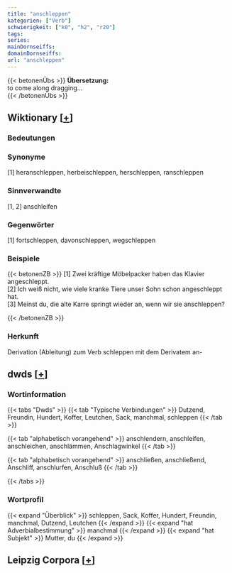 ```yaml
---
title: "anschleppen"
kategorien: ["Verb"]
schwierigkeit: ["k0", "h2", "r20"]
tags:
series:
mainDornseiffs:
domainDornseiffs:
url: "anschleppen"
---
```


{{< betonenÜbs >}}
**Übersetzung:**  
to come along dragging...  
{{< /betonenÜbs >}}

## Wiktionary [[+](https://de.wiktionary.org/wiki/anschleppen)]

### Bedeutungen

### Synonyme
[1] heranschleppen, herbeischleppen, herschleppen, ranschleppen  

### Sinnverwandte
[1, 2] anschleifen  

### Gegenwörter
[1] fortschleppen, davonschleppen, wegschleppen  

### Beispiele
{{< betonenZB >}}
[1] Zwei kräftige Möbelpacker haben das Klavier angeschleppt.  
[2] Ich weiß nicht, wie viele kranke Tiere unser Sohn schon angeschleppt hat.  
[3] Meinst du, die alte Karre springt wieder an, wenn wir sie anschleppen?  

{{< /betonenZB >}}
### Herkunft
Derivation (Ableitung) zum Verb schleppen mit dem Derivatem an-  



## dwds [[+](https://www.dwds.de/wb/anschleppen)]

### Wortinformation
{{< tabs "Dwds" >}}
{{< tab "Typische Verbindungen" >}}
Dutzend, Freundin, Hundert, Koffer, Leutchen, Sack, manchmal, schleppen
{{< /tab >}}

{{< tab "alphabetisch vorangehend" >}}
anschlendern, anschleifen, anschleichen, anschlämmen, Anschlagwinkel
{{< /tab >}}

{{< tab "alphabetisch vorangehend" >}}
anschließen, anschließend, Anschliff, anschlurfen, Anschluß
{{< /tab >}}

{{< /tabs >}}

### Wortprofil
{{< expand "Überblick" >}} schleppen, Sack, Koffer, Hundert, Freundin, manchmal, Dutzend, Leutchen {{< /expand >}}
{{< expand "hat Adverbialbestimmung" >}} manchmal {{< /expand >}}
{{< expand "hat Subjekt" >}} Mutter, du {{< /expand >}}

## Leipzig Corpora [[+](https://corpora.uni-leipzig.de/en/res?word=anschleppen&corpusId=deu_newscrawl-public_2018)]

